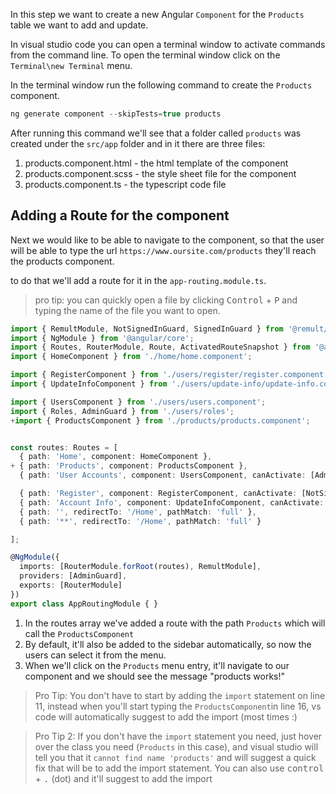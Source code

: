 In this step we want to create a new Angular `Component` for the `Products` table we want to add and update.

In visual studio code you can open a terminal window to activate commands from the command line.
To open the terminal window click on the `Terminal\new Terminal` menu.

In the terminal window run the following command to create the `Products` component.
```ts
ng generate component --skipTests=true products
```

After running this command we'll see that a folder called `products` was created under the `src/app` folder and in it there are three files:
1. products.component.html - the html template of the component
2. products.component.scss - the style sheet file for the component
3. products.component.ts - the typescript code file

## Adding a Route for the component
Next we would like to be able to navigate to the component, so that the user will be able to type the url `https://www.oursite.com/products` they'll reach the products component.

to do that we'll add a route for it in the `app-routing.module.ts`.
> pro tip: you can quickly open a file by clicking <kbd>Control</kbd> + <kbd>P</kbd> and typing the name of the file you want to open.

```ts
import { RemultModule, NotSignedInGuard, SignedInGuard } from '@remult/core';
import { NgModule } from '@angular/core';
import { Routes, RouterModule, Route, ActivatedRouteSnapshot } from '@angular/router';
import { HomeComponent } from './home/home.component';

import { RegisterComponent } from './users/register/register.component';
import { UpdateInfoComponent } from './users/update-info/update-info.component';

import { UsersComponent } from './users/users.component';
import { Roles, AdminGuard } from './users/roles';
+import { ProductsComponent } from './products/products.component';


const routes: Routes = [
  { path: 'Home', component: HomeComponent },
+ { path: 'Products', component: ProductsComponent },
  { path: 'User Accounts', component: UsersComponent, canActivate: [AdminGuard] },

  { path: 'Register', component: RegisterComponent, canActivate: [NotSignedInGuard] },
  { path: 'Account Info', component: UpdateInfoComponent, canActivate: [SignedInGuard] },
  { path: '', redirectTo: '/Home', pathMatch: 'full' },
  { path: '**', redirectTo: '/Home', pathMatch: 'full' }

];

@NgModule({
  imports: [RouterModule.forRoot(routes), RemultModule],
  providers: [AdminGuard],
  exports: [RouterModule]
})
export class AppRoutingModule { }
```
1. In the routes array we've added a route with the path `Products` which will call the `ProductsComponent`
2. By default, it'll also be added to the sidebar automatically, so now the users can select it from the menu. 
3. When we'll click on the `Products` menu entry, it'll navigate to our component and we should see the message "products works!"

>Pro Tip: You don't have to start by adding the `import` statement on line 11, instead when you'll start typing the `ProductsComponent`in line 16, vs code will automatically suggest to add the import (most times :)

>Pro Tip 2: If you don't have the `import` statement you need, just hover over the class you need (`Products` in this case), and visual studio will tell you that it `cannot find name 'products'` and will suggest a quick fix that will be to add the import statement.
You can also use <kbd>control</kbd> + <kbd>.</kbd> (dot) and it'll suggest to add the import